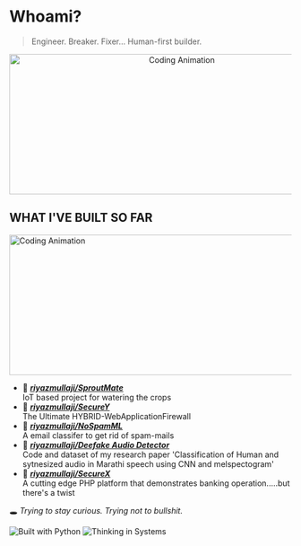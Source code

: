 # Whoami? 
> Engineer. Breaker. Fixer... Human-first builder.

<div align="center">
<img height="250" width="600" alt="Coding Animation" align="center" src="https://media.giphy.com/media/13HgwGsXF0aiGY/giphy.gif">
</div>


## WHAT I'VE BUILT SO FAR

<div>
<img height="250" width="600" alt="Coding Animation" align="center" src="https://media4.giphy.com/media/v1.Y2lkPTc5MGI3NjExbDRxeGhpOWY1aWhyOGl5d3FxaXp6MWppc3QxODNobzNmbDZpN3d5NSZlcD12MV9pbnRlcm5hbF9naWZfYnlfaWQmY3Q9Zw/Rm1p7xp3Odl2o/giphy.gif"
</div> 


- 📗 [***riyazmullaji/SproutMate***](https://github.com/riyazmullaj/SproutMate) <br/>
  IoT based project for watering the crops
- 📘 [***riyazmullaji/SecureY***](https://github.com/riyazmullaji/SecureY) <br/>
  The Ultimate HYBRID-WebApplicationFirewall
- 📙 [***riyazmullaji/NoSpamML***](https://dasghub.com/riyazmullaji/NoSpamML) <br/>
  A email classifer to get rid of spam-mails
- 📘 [***riyazmullaji/Deefake Audio Detector***](https://github.com/riyazmullaji/DeepFake-Audio-Detection) <br/>
  Code and dataset of my research paper 'Classification of Human and sytnesized audio in Marathi speech using CNN and melspectogram'
- 📒 [***riyazmullaji/SecureX***](https://github.com/riyazmullaji/secureX) <br/>
  A cutting edge PHP platform that demonstrates banking operation.....but there's a twist

  
🕳️ _Trying to stay curious. Trying not to bullshit._ 


![Built with Python](https://img.shields.io/badge/Built%20with-Python-blue?style=flat-square)
![Thinking in Systems](https://img.shields.io/badge/Mindset-System%20Thinking-ff69b4?style=flat-square)



